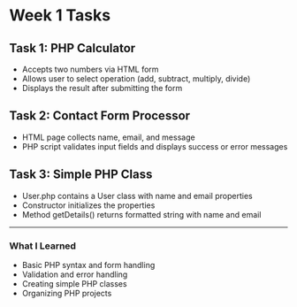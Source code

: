 # Week 1 Tasks

## Task 1: PHP Calculator
- Accepts two numbers via HTML form
- Allows user to select operation (add, subtract, multiply, divide)
- Displays the result after submitting the form

## Task 2: Contact Form Processor
- HTML page collects name, email, and message
- PHP script validates input fields and displays success or error messages

## Task 3: Simple PHP Class
- User.php contains a User class with name and email properties
- Constructor initializes the properties
- Method getDetails() returns formatted string with name and email

---

### What I Learned
- Basic PHP syntax and form handling
- Validation and error handling
- Creating simple PHP classes
- Organizing PHP projects

